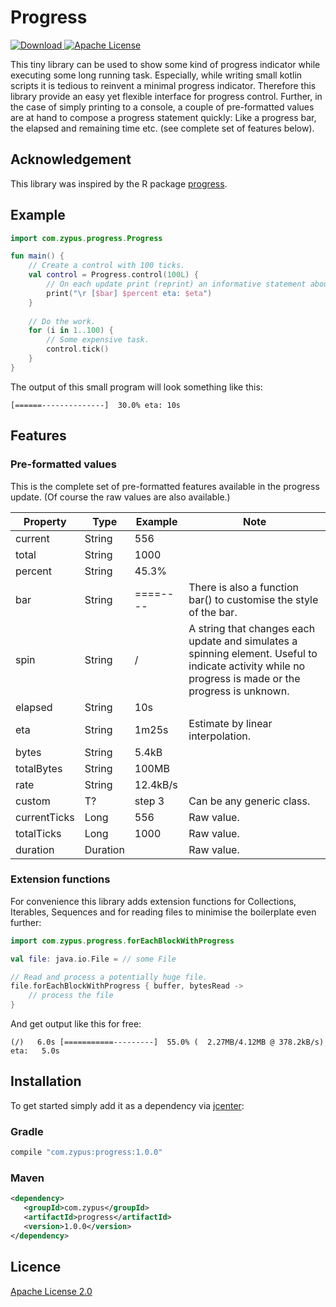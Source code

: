 # Progress

[ ![Download](https://api.bintray.com/packages/zypus/github/progress/images/download.svg) ](https://bintray.com/zypus/github/progress/_latestVersion)
[![Apache License](https://img.shields.io/badge/license-Apache%20License%202.0-blue.svg)](http://www.apache.org/licenses/LICENSE-2.0)

This tiny library can be used to show some kind of progress indicator while executing some long running task. Especially, while writing small kotlin scripts it is tedious to reinvent a minimal progress indicator. Therefore this library provide an easy yet flexible interface for progress control. Further, in the case of simply printing to a console, a couple of pre-formatted values are at hand to compose a progress statement quickly: Like a progress bar, the elapsed and remaining time etc. (see complete set of features below).

## Acknowledgement

This library was inspired by the R package [progress](https://cran.r-project.org/web/packages/progress/index.html). 

## Example

```kotlin
import com.zypus.progress.Progress

fun main() {
    // Create a control with 100 ticks.
    val control = Progress.control(100L) {
        // On each update print (reprint) an informative statement about the progress.
        print("\r [$bar] $percent eta: $eta")
    }
    
    // Do the work.
    for (i in 1..100) {
        // Some expensive task.
        control.tick()
    }
}
```

The output of this small program will look something like this:
```
[======--------------]  30.0% eta: 10s
```

## Features

### Pre-formatted values

This is the complete set of pre-formatted features available in the progress update. (Of course the raw values are also available.)

Property   | Type   | Example   | Note
-----------|--------|-----------|-----
current    | String | 556       |
total      | String | 1000      |
percent    | String | 45.3%     |
bar        | String | ====----  | There is also a function bar() to customise the style of the bar.
spin       | String | /         | A string that changes each update and simulates a spinning element. Useful to indicate activity while no progress is made or the progress is unknown.
elapsed    | String | 10s       |
eta        | String | 1m25s     | Estimate by linear interpolation.
bytes      | String | 5.4kB     |
totalBytes | String | 100MB     |
rate       | String | 12.4kB/s  |
custom     | T?     | step 3 | Can be any generic class.
currentTicks | Long | 556  | Raw value.
totalTicks   | Long | 1000 | Raw value.
duration     | Duration |  | Raw value.

### Extension functions

For convenience this library adds extension functions for Collections, Iterables, Sequences and for reading files to minimise the boilerplate even further:

```kotlin
import com.zypus.progress.forEachBlockWithProgress

val file: java.io.File = // some File

// Read and process a potentially huge file.
file.forEachBlockWithProgress { buffer, bytesRead ->
	// process the file
}
```

And get output like this for free:
```
(/)   6.0s [===========---------]  55.0% (  2.27MB/4.12MB @ 378.2kB/s) eta:   5.0s
```

## Installation

To get started simply add it as a dependency via [jcenter](https://bintray.com/zypus/github/progress):

### Gradle

```groovy
compile "com.zypus:progress:1.0.0"
```
    
### Maven

```xml
<dependency>
   <groupId>com.zypus</groupId>
   <artifactId>progress</artifactId>
   <version>1.0.0</version>
</dependency>
```

    
## Licence

[Apache License 2.0](http://www.apache.org/licenses/LICENSE-2.0)